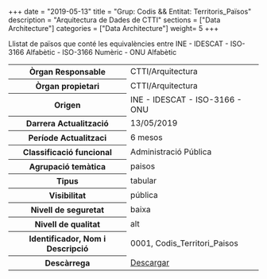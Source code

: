 +++
date        = "2019-05-13"
title       = "Grup: Codis && Entitat: Territoris_Països"
description = "Arquitectura de Dades de CTTI"
sections    = ["Data Architecture"]
categories  = ["Data Architecture"]
weight= 5
+++

<p>Llistat de països que conté les equivalències entre INE - IDESCAT - ISO-3166 Alfabètic - ISO-3166 Numèric - ONU Alfabètic</p>

<table>
  <tr>
    <th><strong>Òrgan Responsable</strong></th>
    <td>CTTI/Arquitectura</td>
  </tr>
  <tr>
    <th><strong>Òrgan propietari</strong></th>
    <td>CTTI/Arquitectura</td>
  </tr>
  <tr>
    <th><strong>Origen</strong></th>
    <td>INE - IDESCAT - ISO-3166 - ONU</td>
  </tr>
  <tr>
    <th><strong>Darrera Actualització</strong></th>
    <td>13/05/2019  </td>
  </tr>
  <tr>
    <th><strong>Període Actualitzaci</strong></th>
    <td>6 mesos </td>
  </tr>
  <tr>
    <th><strong>Classificació funcional</strong></th>
    <td>Administració Pública </td>
  </tr>
  <tr>
    <th><strong>Agrupació temàtica</strong></th>
    <td>paisos</td>
  </tr>
  <tr>
    <th><strong>Tipus</strong></th>
    <td>tabular</td>
  </tr>
  <tr>
    <th><strong>Visibilitat</strong></th>
    <td>pública</td>
  </tr>
  <tr>
    <th><strong>Nivell de seguretat</strong></th>
    <td>baixa</td>
  </tr>
  <tr>
    <th><strong>Nivell de qualitat</strong></th>
    <td>alt</td>
  </tr>
  <tr>
    <th><strong>Identificador, Nom i Descripció</th>
      <td>0001, Codis_Territori_Paisos</td>
    </tr>
    <tr>
      <th><strong>Descàrrega</strong></th>
      <td><a href="../entitats/Codis_Territori_Paisos.xlsx" download>Descargar</td>
  </tr>
</table>

